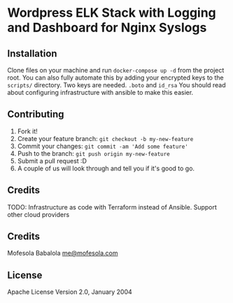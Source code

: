 # Wordpress ELK Stack with Logging and Dashboard for Nginx Syslogs


## Installation

Clone files on your machine and run `docker-compose up -d` from the project root. You can also fully automate this by adding your encrypted keys to the `scripts/` directory. Two keys are needed. `.boto` and `id_rsa`
You should read about configuring infrastructure with ansible to make this easier.

## Contributing

1. Fork it!
2. Create your feature branch: `git checkout -b my-new-feature`
3. Commit your changes: `git commit -am 'Add some feature'`
4. Push to the branch: `git push origin my-new-feature`
5. Submit a pull request :D
6. A couple of us will look through and tell you if it's good to go.

## Credits
TODO: Infrastructure as code with Terraform instead of Ansible. Support other cloud providers

## Credits

Mofesola Babalola <me@mofesola.com>

## License

Apache License Version 2.0, January 2004